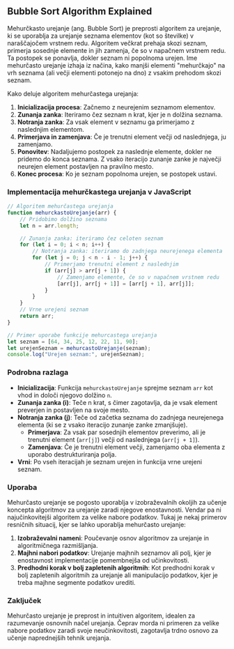 ## Bubble Sort Algorithm Explained

Mehurčkasto urejanje (ang. Bubble Sort) je preprosti algoritem za urejanje, ki se uporablja za urejanje seznama elementov (kot so številke) v naraščajočem vrstnem redu. Algoritem večkrat prehaja skozi seznam, primerja sosednje elemente in jih zamenja, če so v napačnem vrstnem redu. Ta postopek se ponavlja, dokler seznam ni popolnoma urejen. Ime mehurčasto urejanje izhaja iz načina, kako manjši elementi "mehurčkajo" na vrh seznama (ali večji elementi potonejo na dno) z vsakim prehodom skozi seznam.

Kako deluje algoritem mehurčastega urejanja:

1. **Inicializacija procesa**: Začnemo z neurejenim seznamom elementov. 
2. **Zunanja zanka**: Iteriramo čez seznam n krat, kjer je n dolžina seznama. 
3. **Notranja zanka**: Za vsak element v seznamu ga primerjamo z naslednjim elementom. 
4. **Primerjava in zamenjava**: Če je trenutni element večji od naslednjega, ju zamenjamo. 
5. **Ponovitev**: Nadaljujemo postopek za naslednje elemente, dokler ne pridemo do konca seznama. Z vsako iteracijo zunanje zanke je največji neurejen element postavljen na pravilno mesto. 
6. **Konec procesa**: Ko je seznam popolnoma urejen, se postopek ustavi.

### Implementacija mehurčkastega urejanja v JavaScript
```javascript
// Algoritem mehurčastega urejanja
function mehurckastoUrejanje(arr) {
    // Pridobimo dolžino seznama
    let n = arr.length;

    // Zunanja zanka: iteriramo čez celoten seznam
    for (let i = 0; i < n; i++) {
        // Notranja zanka: iteriramo do zadnjega neurejenega elementa
        for (let j = 0; j < n - i - 1; j++) {
            // Primerjamo trenutni element z naslednjim
            if (arr[j] > arr[j + 1]) {
                // Zamenjamo elemente, če so v napačnem vrstnem redu
                [arr[j], arr[j + 1]] = [arr[j + 1], arr[j]];
            }
        }
    }
    // Vrne urejeni seznam
    return arr;
}

// Primer uporabe funkcije mehurcastega urejanja
let seznam = [64, 34, 25, 12, 22, 11, 90];
let urejenSeznam = mehurcastoUrejanje(seznam);
console.log("Urejen seznam:", urejenSeznam);
```

### Podrobna razlaga
- **Inicializacija**: Funkcija `mehurckastoUrejanje` sprejme seznam `arr` kot vhod in določi njegovo dolžino `n`.
- **Zunanja zanka (i)**: Teče n krat, s čimer zagotavlja, da je vsak element preverjen in postavljen na svoje mesto.
- **Notranja zanka (j)**: Teče od začetka seznama do zadnjega neurejenega elementa (ki se z vsako iteracijo zunanje zanke zmanjšuje). 
  - **Primerjava**: Za vsak par sosednjih elementov preverimo, ali je trenutni element (`arr[j]`) večji od naslednjega (`arr[j + 1]`).
  - **Zamenjava**: Če je trenutni element večji, zamenjamo oba elementa z uporabo destrukturiranja polja.
- **Vrni**: Po vseh iteracijah je seznam urejen in funkcija vrne urejeni seznam.

### Uporaba

Mehurčasto urejanje se pogosto uporablja v izobraževalnih okoljih za učenje koncepta algoritmov za urejanje zaradi njegove enostavnosti. Vendar pa ni najučinkovitejši algoritem za velike nabore podatkov. Tukaj je nekaj primerov resničnih situacij, kjer se lahko uporablja mehurčasto urejanje:

1. **Izobraževalni nameni**: Poučevanje osnov algoritmov za urejanje in algoritmičnega razmišljanja.
2. **Majhni nabori podatkov**: Urejanje majhnih seznamov ali polj, kjer je enostavnost implementacije pomembnejša od učinkovitosti.
3. **Predhodni korak v bolj zapletenih algoritmih**: Kot predhodni korak v bolj zapletenih algoritmih za urejanje ali manipulacijo podatkov, kjer je treba majhne segmente podatkov urediti.

### Zaključek
Mehurčasto urejanje je preprost in intuitiven algoritem, idealen za razumevanje osnovnih načel urejanja. Čeprav morda ni primeren za velike nabore podatkov zaradi svoje neučinkovitosti, zagotavlja trdno osnovo za učenje naprednejših tehnik urejanja.